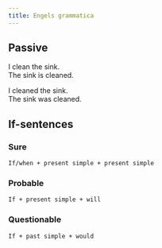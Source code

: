 ```yaml
---
title: Engels grammatica
---
```


## Passive

I clean the sink.  
The sink is cleaned.

I cleaned the sink.  
The sink was cleaned.

## If-sentences

### Sure

```text
If/when + present simple + present simple
```

### Probable

```text
If + present simple + will
```

### Questionable

```text
If + past simple + would
```
